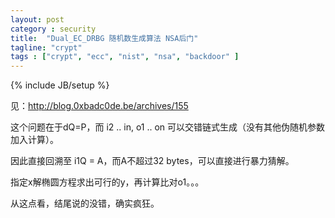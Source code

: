 ```yaml
---
layout: post
category : security
title:  "Dual_EC_DRBG 随机数生成算法 NSA后门"
tagline: "crypt"
tags : ["crypt", "ecc", "nist", "nsa", "backdoor" ] 
---
```

{% include JB/setup %}

见：http://blog.0xbadc0de.be/archives/155

这个问题在于dQ=P，而 i2 .. in, o1 .. on 可以交错链式生成（没有其他伪随机参数加入计算）。

因此直接回溯至 i1Q = A，而A不超过32 bytes，可以直接进行暴力猜解。

指定x解椭圆方程求出可行的y，再计算比对o1。。。

从这点看，结尾说的没错，确实疯狂。  
